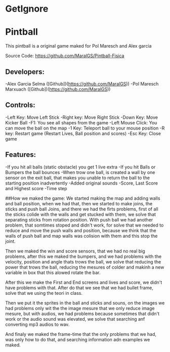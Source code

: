 # GetIgnore
# Pintball
This pintball is a original game maked for Pol Maresch and Alex garcia

Source Code: https://github.com/MaralGS/Pintball-Fisica

## Developers:

-Alex Garcia Selma ([Github])(https://github.com/MaralGS))
-Pol Maresch Marxuach ([Github])(https://github.com/MaralGS))

## Controls:
 -Left Key: Move Left Stick
 -Right key: Move Right Stick
 -Down Key: Move Kicker Ball
 -F1: You see all shapes from the game
 -Left Mouse Click: You can move the ball on the map
 -1 Key: Teleport ball to your mouse position
 -R key: Restart game (Restart Lives, Ball position and scores)
 -Esc Key: Close game

## Features:
 -If you hit all balls (static obstacle) you get 1 live extra
 -If you hit Balls or Bumpers the ball bounces
 -When trow one ball, is created a wall by one sensor on the exit ball,
  that makes you unable to return the ball to the starting position inadvertently
 -Added original sounds
 -Score, Last Score and Highest score
 -Time step

##How we maked the game:
 We started making the map and adding walls and ball position, when we had that, then we started to make joins, the sticks and push ball Joins, and there we
 had the firts problems, first of all the sticks colide with the walls and get stucked with them, we solve that separating sticks from rotation position.
 With push ball we had another problem, that somtimes stoped and didn't work, for solve that we needed to reduce and move the push walls and position, 
 because we think that the walls of push ball and map walls was colision with them and this stop the joint.

 Then we maked the win and score sensors, that we had no real big problems, after this we maked the bumpers, and we had problems with the velocity, 
 position and angle thats trows the ball, we solve that reducing the power that trows the ball, reducing the mesures of colder and makinh a new variable in
 box that this alowed rotate the bar.

 After this we make the First and End screens and lives and score, we didn't have problems with that. After do that we see that we had bullet frame,
 solve that we using the teori in class.

 Then we put it the sprites in the ball and sticks and souns, on the images we had problems only wit the the image mesure that we only reduce image mesure,
 but with audios, we had problems because sometimes that didn't work or the audio sound was elevated, we solve that searching anf converting mp3 audios
 to wav.

 And finaly we maked the frame-time that the only problems that we had, was only how to do that, and searching information adn examples we maked.

   

	 
	